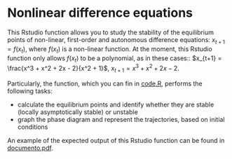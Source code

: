 # Nonlinear difference equations
This Rstudio function allows you to study the stability of the equilibrium points of non-linear, first-order and autonomous difference equations: $x_{t+1} = f(x_t)$, where $f(x_t)$ is a non-linear function. At the moment, this Rstudio function only allows $f(x_t)$ to be a polynomial, as in these cases:: $x_{t+1} = \frac{x^3 + x^2 + 2x - 2}{x^2 + 1}$, $x_{t+1} = x^3 + x^2 + 2x - 2$.

Particularly, the function, which you can fin in [code.R](/code.R), performs the following tasks:
- calculate the equilibrium points and identify whether they are stable (locally asymptotically stable) or unstable
- graph the phase diagram and represent the trajectories, based on initial conditions

An example of the expected output of this Rstudio function can be found in [documento.pdf](/documento.pdf).
